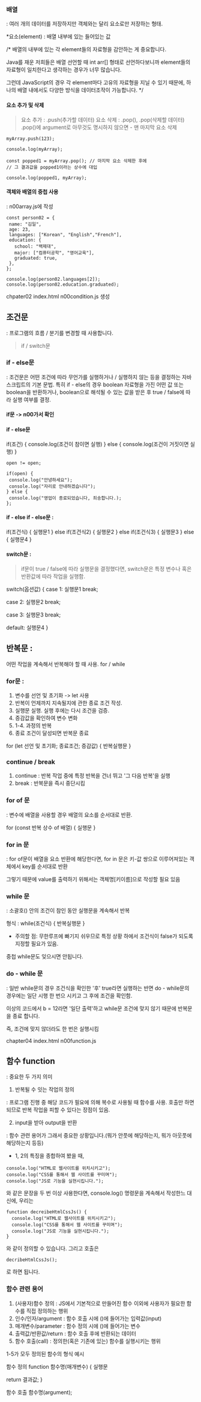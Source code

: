 ### 배열
  : 여러 개의 데이터를 저장하지만 객체와는 달리 요소로만 저장하는 형태.

  *요소(element) : 배열 내부에 있는 들어있는 값

  /*
  배열의 내부에 있는 각 element들의 자료형을 감안하는 게 중요합니다.

  Java를 재운 저희들은 배열 선언할 때 int arr[] 형태로 선언하다보니까 element들의 자료형이 일치한다고 생각하는 경우가 너무 많습니다.

  그런데 JavaScript의 경우 각 element마다 고유의 자료형을 지닐 수 있기 때문에, 하나의 배열 내에서도 다양한 방식을 데이터조작이 가능합니다.
 */

 #### 요소 추가 및 삭제
 > 요소 추가 : .push(추가할 데이터)
 > 요소 삭제 : .pop(), .pop(삭제할 데이터)
.pop()에 argument로 아무것도 명시하지 않으면 - 맨 마지막 요소 삭제
 ```
 myArray.push(123);

 console.log(myArray);

const popped1 = myArray.pop(); // 마지막 요소 삭제한 후에
// 그 결과값을 popped1이라는 상수에 대입

console.log(popped1, myArray);
 ```

 #### 객체와 배열의 중첩 사용
 : n00array.js에 작성

 ```
const person02 = {
  name: "김일",
  age: 23,
  languages: ["Korean", "English","French"],
  education: {
    school: "백제대",
    major: ["컴퓨터공학", "영어교육"],
    graduated: true,
  },
};

console.log(person02.languages[2]);
console.log(person02.education.graduated);
 ```

 chpater02
 index.html
 n00condition.js 생성

 ## 조건문
 : 프로그램의 흐름 / 분기를 변경할 때 사용합니다.
 > if / switch문

 ### if - else문
 : 조건문은 어떤 조건에 따라 무언가를 실행하거나 / 실행하지 않는 등을 결정하는 자바스크립트의 기본 문법.
 특히 if - else의 경우 boolean 자료형을 가진 어떤 값 또는 boolean을 반환하거나, boolean으로 해석될 수 있는 값을 받은 후 true / false에 따라 실행 여부를 결정.

 #### if문 -> n00가서 확인

 #### if - else문
 if(조건) {
  console.log(조건이 참이면 실행)
 } else {
  console.log(조건이 거짓이면 실행)
 }
 ```
 open != open;

 if(open) {
  console.log("안녕하세요");
  console.log("자리로 안내하겠습니다");
 } else {
  console.log("영업이 종료되었습니다, 죄송합니다.);
 };

 ```

#### if - else if - else문 :
if(조건식) {
  실행문1
} else if(조건식2) {
  실행문2
} else if(조건식3) {
  실행문3
} else {
  실행문4
}

#### switch문 :
> if문이 true / false에 따라 실행문을 결정했다면, switch문은 특정 변수나 혹은 반환값에 따라 작업을 실행함.

switch(옵션값) {
  case 1:
    실행문1
    break;

  case 2:
    실행문2
    break;

  case 3:
    실행문3
    break;

  default:
    실행문4
}


## 반복문 :
어떤 작업을 계속해서 반복해야 할 때 사용. for / while

### for문 :
1. 변수를 선언 및 초기화 -> let 사용
2. 반복이 언제까지 지속될지에 관한 종료 조건 작성.
3. 실행문 실행. 실행 후에는 다시 조건을 검증.
4. 증감값을 확인하여 변수 변화
5. 1-4. 과정의 반복
6. 종료 조건이 달성되면 반복문 종료

for (let 선언 및 초기화; 종료조건; 증감값) {
  반복실행문
}

### continue / break
1. continue : 반복 작업 중에 특정 반복을 건너 뛰고 '그 다음 반복'을 실행
2. break : 반복문을 즉시 중단시킴

### for of 문
: 변수에 배열을 사용할 경우 배열의 요소를 순서대로 반환.

for (const 반복 상수 of 배열) {
  실행문
}

### for in 문
: for of문이 배열을 요소 반환에 해당한다면, for in 문은 키-값 쌍으로 이루어져있는 객체에서 key를 순서대로 반환

그렇기 때문에 value를 출력하기 위해서는 객체명[키이름]으로 작성할 필요 있음

### while 문
: 소괄호() 안의 조건이 참인 동안 실행문을 계속해서 반복

형식 :
while(조건식) {
  반복실행문
}

- 주의할 점: 무한루프에 빠기지 쉬우므로 특정 상황 하에서 조건식이 false가 되도록 지정할 필요가 있음.

중첩 while문도 잊으시면 안됩니다.

### do - while 문
: 일반 while문의 경우 조건식을 확인한 '후' true라면 실행하는 반면 do - while문의 경우에는 일단 시행 한 번으 시키고 그 후에 조건을 확인함.

이상의 코드에서 b = 12라면 '일단 출력'하고 while문 조건에 맞지 않기 때문에 반복문을 종료 합니다.

즉, 조건에 맞지 않더라도 한 번은 실행시킴

chapter04
index.html
n00function.js


## 함수 function
: 중요한 두 가지 의미
1. 반복될 수 잇는 작업의 정의

: 프로그램 진행 중 해당 코드가 필요에 의해 복수로 사용될 때 함수를 사용. 호출만 하면 되므로 반복 작업을 피할 수 있다는 장점이 있음.

2. input을 받아 output을 반환

: 함수 관련 용어가 그래서 중요한 상황입니다.(뭐가 안풋에 해당하는지, 뭐가 아웃풋에 해당하는지 등등)

- 1, 2의 특징을 종합하여 봤을 때,
```
console.log("HTML로 웹사이트를 위치시키고");
console.log("CSS를 통해서 웹 사이트를 꾸미며");
console.log("JS로 기능을 실현시킵니다.");
```

와 같은 문장을 두 번 이상 사용한다면, console.log() 명령문을 계속해서 작성한느 대신에, 우리는

```
function decreibeHtmlCssJs() {
  console.log("HTML로 웹사이트를 위치시키고");
  console.log("CSS를 통해서 웹 사이트를 꾸미며");
  console.log("JS로 기능을 실현시킵니다.");
}
```
와 같이 정의할 수 있습니다.
그리고 호출은
```
decribeHtmlCssJs();
```
로 하면 됩니다.

### 함수 관련 용어
1. (사용자)함수 정의 : JS에서 기본적으로 만들어진 함수 이외에 사용자가 필요한 함수를 직접 정의하는 행위
2. 인수/인자/argument : 함수 호출 시에 ()에 들어가는 입력값(input)
3. 매개변수/parameter : 함수 정의 시에 ()에 들어가는 변수
4. 출력값/반환값/return : 함수 호출 후에 반환되는 데이터
5. 함수 호출(call) : 정의한(혹은 기존에 있는) 함수를 실행시키는 행위

1-5가 모두 정의된 함수의 형식 예시

함수 정의
function 함수명(매개변수) {
  실행문
  
  return 결과값;
}

함수 호출
함수명(argument);
